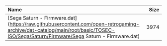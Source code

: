 |Name|Size|
|:---|---:|
|[Sega Saturn - Firmware.dat](https://raw.githubusercontent.com/open-retrogaming-archive/dat-catalog/main/root/basic/TOSEC-ISO/Sega/Saturn/Firmware/Sega Saturn - Firmware.dat)|3974|
